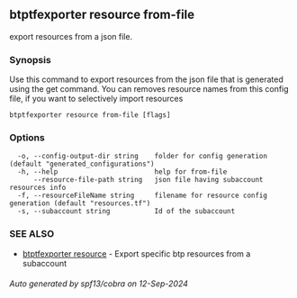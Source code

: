 ## btptfexporter resource from-file

export resources from a json file.

### Synopsis

Use this command to export resources from the json file that is generated using the get command.
You can removes resource names from this config file, if you want to selectively import resources

```
btptfexporter resource from-file [flags]
```

### Options

```
  -o, --config-output-dir string    folder for config generation (default "generated_configurations")
  -h, --help                        help for from-file
      --resource-file-path string   json file having subaccount resources info
  -f, --resourceFileName string     filename for resource config generation (default "resources.tf")
  -s, --subaccount string           Id of the subaccount
```

### SEE ALSO

* [btptfexporter resource](btptfexporter_resource.md)	 - Export specific btp resources from a subaccount

###### Auto generated by spf13/cobra on 12-Sep-2024
